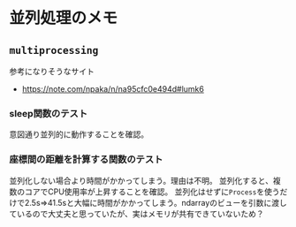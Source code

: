 # 並列処理のメモ

## `multiprocessing`

参考になりそうなサイト
- https://note.com/npaka/n/na95cfc0e494d#lumk6

### sleep関数のテスト

意図通り並列的に動作することを確認。

### 座標間の距離を計算する関数のテスト

並列化しない場合より時間がかかってしまう。理由は不明。
並列化すると、複数のコアでCPU使用率が上昇することを確認。
並列化はせずに`Process`を使うだけで2.5s⇒41.5sと大幅に時間がかかってしまう。ndarrayのビューを引数に渡しているので大丈夫と思っていたが、実はメモリが共有できていないため？